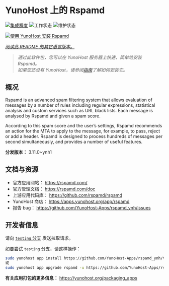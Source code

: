 <!--
注意：此 README 由 <https://github.com/YunoHost/apps/tree/master/tools/readme_generator> 自动生成
请勿手动编辑。
-->

# YunoHost 上的 Rspamd

[![集成程度](https://apps.yunohost.org/badge/integration/rspamd)](https://ci-apps.yunohost.org/ci/apps/rspamd/)
![工作状态](https://apps.yunohost.org/badge/state/rspamd)
![维护状态](https://apps.yunohost.org/badge/maintained/rspamd)

[![使用 YunoHost 安装 Rspamd](https://install-app.yunohost.org/install-with-yunohost.svg)](https://install-app.yunohost.org/?app=rspamd)

*[阅读此 README 的其它语言版本。](./ALL_README.md)*

> *通过此软件包，您可以在 YunoHost 服务器上快速、简单地安装 Rspamd。*  
> *如果您还没有 YunoHost，请参阅[指南](https://yunohost.org/install)了解如何安装它。*

## 概况

Rspamd is an advanced spam filtering system that allows evaluation of messages by a number of rules including regular expressions, statistical analysis and custom services such as URL black lists. Each message is analysed by Rspamd and given a spam score.

According to this spam score and the user’s settings, Rspamd recommends an action for the MTA to apply to the message, for example, to pass, reject or add a header. Rspamd is designed to process hundreds of messages per second simultaneously, and provides a number of useful features.


**分发版本：** 3.11.0~ynh1
## 文档与资源

- 官方应用网站： <https://rspamd.com/>
- 官方管理文档： <https://rspamd.com/doc>
- 上游应用代码库： <https://github.com/rspamd/rspamd>
- YunoHost 商店： <https://apps.yunohost.org/app/rspamd>
- 报告 bug： <https://github.com/YunoHost-Apps/rspamd_ynh/issues>

## 开发者信息

请向 [`testing` 分支](https://github.com/YunoHost-Apps/rspamd_ynh/tree/testing) 发送拉取请求。

如要尝试 `testing` 分支，请这样操作：

```bash
sudo yunohost app install https://github.com/YunoHost-Apps/rspamd_ynh/tree/testing --debug
或
sudo yunohost app upgrade rspamd -u https://github.com/YunoHost-Apps/rspamd_ynh/tree/testing --debug
```

**有关应用打包的更多信息：** <https://yunohost.org/packaging_apps>
